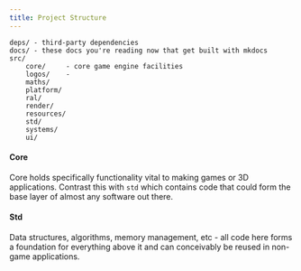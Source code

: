 ```yaml
---
title: Project Structure
---
```


```
deps/ - third-party dependencies
docs/ - these docs you're reading now that get built with mkdocs
src/
    core/     - core game engine facilities
    logos/    -
    maths/
    platform/
    ral/
    render/
    resources/
    std/
    systems/
    ui/
```


#### Core

Core holds specifically functionality vital to making games or 3D applications. Contrast this with `std` which contains
code that could form the base layer of almost any software out there.

#### Std

Data structures, algorithms, memory management, etc - all code here forms a foundation for everything above it and can conceivably
be reused in non-game applications.